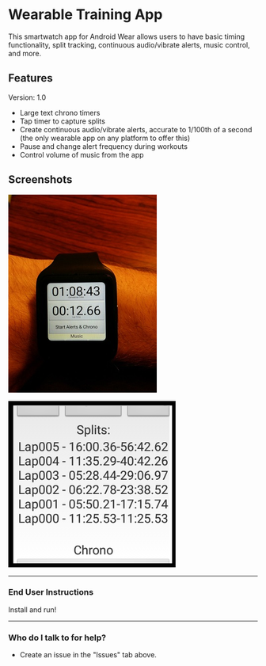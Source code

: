 # Wearable Training App #

This smartwatch app for Android Wear allows users to have basic timing functionality, split tracking, continuous audio/vibrate alerts, music control, and more.

## Features ##

Version: 1.0

* Large text chrono timers
* Tap timer to capture splits
* Create continuous audio/vibrate alerts, accurate to 1/100th of a second (the only wearable app on any platform to offer this)
* Pause and change alert frequency during workouts
* Control volume of music from the app

## Screenshots ##

[![](https://raw.githubusercontent.com/davidhudman/AndroidWearIntervalStopwatch/master/screenshots/MainAppScreen01.jpg)](https://github.com/davidhudman/AndroidWearIntervalStopwatch)

[![](https://raw.githubusercontent.com/davidhudman/AndroidWearIntervalStopwatch/master/screenshots/splitsView01.png)](https://github.com/davidhudman/AndroidWearIntervalStopwatch)

--------

### End User Instructions ###

Install and run!

-------------

### Who do I talk to for help? ###

* Create an issue in the "Issues" tab above.